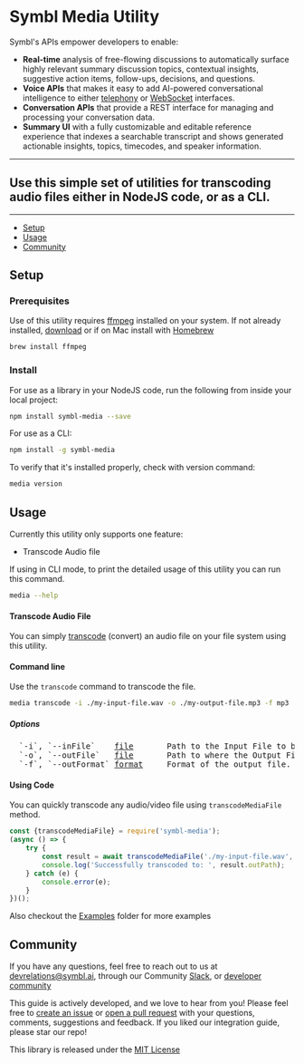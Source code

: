 # Symbl Media Utility


Symbl's APIs empower developers to enable: 
- **Real-time** analysis of free-flowing discussions to automatically surface highly relevant summary discussion topics, contextual insights, suggestive action items, follow-ups, decisions, and questions.
- **Voice APIs** that makes it easy to add AI-powered conversational intelligence to either [telephony][telephony] or [WebSocket][websocket] interfaces.
- **Conversation APIs** that provide a REST interface for managing and processing your conversation data.
- **Summary UI** with a fully customizable and editable reference experience that indexes a searchable transcript and shows generated actionable insights, topics, timecodes, and speaker information.

<hr />

## Use this simple set of utilities for transcoding audio files either in NodeJS code, or as a CLI.

<hr />

 * [Setup](#setup)
 * [Usage](#usage)
 * [Community](#community)
 
## Setup 

### Prerequisites
Use of this utility requires [ffmpeg](http://www.ffmpeg.org/) installed on your system.  If not already installed, [download](http://www.ffmpeg.org/download.html) or if on Mac install with [Homebrew](https://brew.sh/)

```bash
brew install ffmpeg
```

### Install
For use as a library in your NodeJS code, run the following from inside your local project:

```bash
npm install symbl-media --save
```

For use as a CLI: 

```bash
npm install -g symbl-media
```

To verify that it's installed properly, check with version command:

```bash
media version
```

## Usage
Currently this utility only supports one feature:
* Transcode Audio file

If using in CLI mode, to print the detailed usage of this utility you can run this command.
```bash
media --help
```

#### Transcode Audio File

You can simply [transcode](https://en.wikipedia.org/wiki/Transcoding) (convert) an audio file on your file system using this utility.

#### Command line
Use the `transcode` command to transcode the file.

```bash
media transcode -i ./my-input-file.wav -o ./my-output-file.mp3 -f mp3
```
##### Options
<pre>
  `-i`, `--inFile`    <u>file</u>       Path to the Input File to be transcoded.                   
  `-o`, `--outFile`   <u>file</u>       Path to where the Output File should be saved.             
  `-f`, `--outFormat` <u>format</u>     Format of the output file. For example: mp3, wav, aac etc. 
</pre>

#### Using Code
You can quickly transcode any audio/video file using `transcodeMediaFile` method.

```javascript
const {transcodeMediaFile} = require('symbl-media');
(async () => {
    try {
        const result = await transcodeMediaFile('./my-input-file.wav', 'my-output-file.mp3', 'mp3');
        console.log('Successfully transcoded to: ', result.outPath);
    } catch (e) {
        console.error(e);
    }
})();
```
Also checkout the [Examples](examples) folder for more examples

## Community 

If you have any questions, feel free to reach out to us at devrelations@symbl.ai, through our Community [Slack][slack], or [developer community][developer_community]

This guide is actively developed, and we love to hear from you! Please feel free to [create an issue][issues] or [open a pull request][pulls] with your questions, comments, suggestions and feedback.  If you liked our integration guide, please star our repo!

This library is released under the [MIT License][license]

[license]: LICENSE.txt
[telephony]: https://docs.symbl.ai/docs/telephony/overview/post-api
[websocket]: https://docs.symbl.ai/docs/streamingapi/overview/introduction
[developer_community]: https://community.symbl.ai/?_ga=2.134156042.526040298.1609788827-1505817196.1609788827
[signup]: https://platform.symbl.ai/?_ga=2.63499307.526040298.1609788827-1505817196.1609788827
[issues]: https://github.com/symblai/symbl-media/issues
[pulls]: https://github.com/symblai/symbl-media/pulls
[slack]: https://join.slack.com/t/symbldotai/shared_invite/zt-4sic2s11-D3x496pll8UHSJ89cm78CA